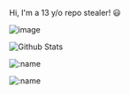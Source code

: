 Hi, I'm a 13 y/o repo stealer! 😃

![image](https://lanyard.cnrad.dev/api/704002391464214548)

![Github Stats](https://github-readme-stats.vercel.app/api?username=vornex-gh&theme=tokyonight)

![:name](https://count.getloli.com/get/@:vornex-gh?theme=gelbooru)

![:name](https://count.getloli.com/get/@vornex-gh?theme=gelbooru-h)
